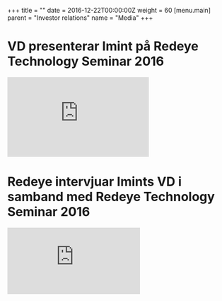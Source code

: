 +++
title = ""
date = 2016-12-22T00:00:00Z
weight = 60
[menu.main]
parent = "Investor relations"
name = "Media"
+++
# VD presenterar Imint på Redeye Technology Seminar 2016

<iframe frameborder="0" scrolling="0" height="180" width="320" src="https://redeye.solidtango.com/widgets/embed/8q176mr7?auto_play=false" allowfullscreen></iframe>

# Redeye intervjuar Imints VD i samband med Redeye Technology Seminar 2016

<iframe src="https://redeye.solidtango.com/widgets/embed/oxxk9n96" ng-src="https://redeye.solidtango.com/widgets/embed/oxxk9n96" allowfullscreen="" frameborder="0"></iframe>